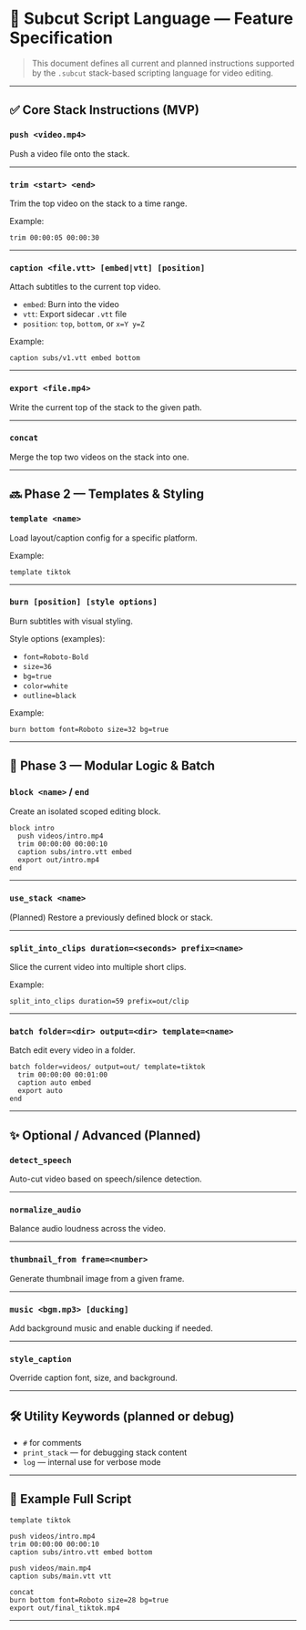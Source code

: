 # 📜 Subcut Script Language — Feature Specification

> This document defines all current and planned instructions supported by the `.subcut` stack-based scripting language for video editing.

---

## ✅ Core Stack Instructions (MVP)

### `push <video.mp4>`

Push a video file onto the stack.

---

### `trim <start> <end>`

Trim the top video on the stack to a time range.

Example:

```text
trim 00:00:05 00:00:30
```

---

### `caption <file.vtt> [embed|vtt] [position]`

Attach subtitles to the current top video.

- `embed`: Burn into the video
- `vtt`: Export sidecar `.vtt` file
- `position`: `top`, `bottom`, or `x=Y y=Z`

Example:

```text
caption subs/v1.vtt embed bottom
```

---

### `export <file.mp4>`

Write the current top of the stack to the given path.

---

### `concat`

Merge the top two videos on the stack into one.

---

## 🔜 Phase 2 — Templates & Styling

### `template <name>`

Load layout/caption config for a specific platform.

Example:

```text
template tiktok
```

---

### `burn [position] [style options]`

Burn subtitles with visual styling.

Style options (examples):

- `font=Roboto-Bold`
- `size=36`
- `bg=true`
- `color=white`
- `outline=black`

Example:

```text
burn bottom font=Roboto size=32 bg=true
```

---

## 🧩 Phase 3 — Modular Logic & Batch

### `block <name>` / `end`

Create an isolated scoped editing block.

```text
block intro
  push videos/intro.mp4
  trim 00:00:00 00:00:10
  caption subs/intro.vtt embed
  export out/intro.mp4
end
```

---

### `use_stack <name>`

(Planned) Restore a previously defined block or stack.

---

### `split_into_clips duration=<seconds> prefix=<name>`

Slice the current video into multiple short clips.

Example:

```text
split_into_clips duration=59 prefix=out/clip
```

---

### `batch folder=<dir> output=<dir> template=<name>`

Batch edit every video in a folder.

```text
batch folder=videos/ output=out/ template=tiktok
  trim 00:00:00 00:01:00
  caption auto embed
  export auto
end
```

---

## ✨ Optional / Advanced (Planned)

### `detect_speech`

Auto-cut video based on speech/silence detection.

---

### `normalize_audio`

Balance audio loudness across the video.

---

### `thumbnail_from frame=<number>`

Generate thumbnail image from a given frame.

---

### `music <bgm.mp3> [ducking]`

Add background music and enable ducking if needed.

---

### `style_caption`

Override caption font, size, and background.

---

## 🛠️ Utility Keywords (planned or debug)

- `#` for comments
- `print_stack` — for debugging stack content
- `log` — internal use for verbose mode

---

## 📌 Example Full Script

```text
template tiktok

push videos/intro.mp4
trim 00:00:00 00:00:10
caption subs/intro.vtt embed bottom

push videos/main.mp4
caption subs/main.vtt vtt

concat
burn bottom font=Roboto size=28 bg=true
export out/final_tiktok.mp4
```

---

